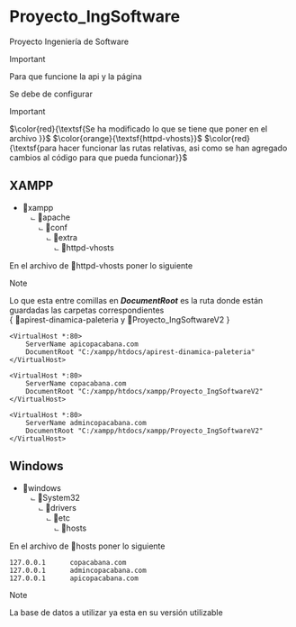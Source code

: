 # Proyecto_IngSoftware
Proyecto Ingeniería de Software


> [!IMPORTANT]
> Para que funcione la api y la página 
> 
> Se debe de configurar

> [!IMPORTANT]
> $\color{red}{\textsf{Se ha modificado lo que se tiene que poner en el archivo }}$ $\color{orange}{\textsf{httpd-vhosts}}$ $\color{red}{\textsf{para hacer funcionar las rutas relativas, asi como se han agregado cambios al código para que pueda funcionar}}$
## XAMPP

   - 📂xampp<br>
     &emsp;⨽ 📂apache<br>
     &emsp;&emsp;⨽ 📂conf<br>
     &emsp;&emsp;&emsp;⨽ 📂extra<br>
     &emsp;&emsp;&emsp;&emsp;⨽ 📄httpd-vhosts

En el archivo de 📄httpd-vhosts poner lo siguiente
> [!NOTE]
> Lo que esta entre comillas en **_DocumentRoot_** es la ruta donde están guardadas las carpetas correspondientes<br>
> { 📁apirest-dinamica-paleteria y 📁Proyecto_IngSoftwareV2 }
```
<VirtualHost *:80>
    ServerName apicopacabana.com
    DocumentRoot "C:/xampp/htdocs/apirest-dinamica-paleteria"
</VirtualHost>

<VirtualHost *:80>
    ServerName copacabana.com
    DocumentRoot "C:/xampp/htdocs/xampp/Proyecto_IngSoftwareV2"
</VirtualHost>

<VirtualHost *:80>
    ServerName admincopacabana.com
    DocumentRoot "C:/xampp/htdocs/xampp/Proyecto_IngSoftwareV2"
</VirtualHost>

```

## Windows
   - 📂windows<br>
     &emsp;⨽ 📂System32<br>
     &emsp;&emsp;⨽ 📂drivers<br>
     &emsp;&emsp;&emsp;⨽ 📂etc<br>
     &emsp;&emsp;&emsp;&emsp;⨽ 📄hosts

En el archivo de 📄hosts poner lo siguiente
```
127.0.0.1	   copacabana.com
127.0.0.1	   admincopacabana.com
127.0.0.1	   apicopacabana.com
```
> [!NOTE]
> La base de datos a utilizar ya esta en su versión utilizable
